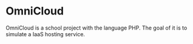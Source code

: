 # OmniCloud

OmniCloud is a school project with the language PHP. 
The goal of it is to simulate a IaaS hosting service.
